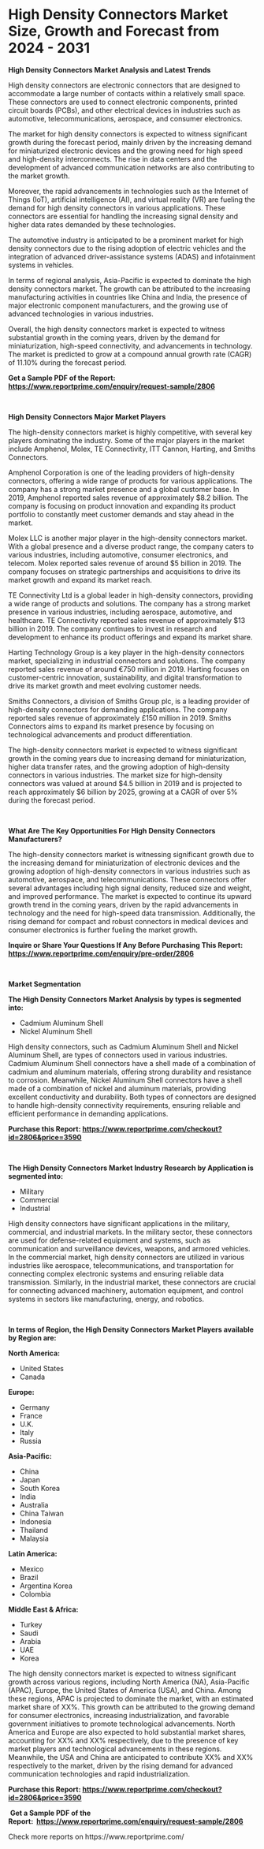 <p><h1>High Density Connectors Market Size, Growth and Forecast from 2024 - 2031</h1></p><p><strong>High Density Connectors Market Analysis and Latest Trends</strong></p>
<p><p>High density connectors are electronic connectors that are designed to accommodate a large number of contacts within a relatively small space. These connectors are used to connect electronic components, printed circuit boards (PCBs), and other electrical devices in industries such as automotive, telecommunications, aerospace, and consumer electronics.</p><p>The market for high density connectors is expected to witness significant growth during the forecast period, mainly driven by the increasing demand for miniaturized electronic devices and the growing need for high speed and high-density interconnects. The rise in data centers and the development of advanced communication networks are also contributing to the market growth.</p><p>Moreover, the rapid advancements in technologies such as the Internet of Things (IoT), artificial intelligence (AI), and virtual reality (VR) are fueling the demand for high density connectors in various applications. These connectors are essential for handling the increasing signal density and higher data rates demanded by these technologies.</p><p>The automotive industry is anticipated to be a prominent market for high density connectors due to the rising adoption of electric vehicles and the integration of advanced driver-assistance systems (ADAS) and infotainment systems in vehicles.</p><p>In terms of regional analysis, Asia-Pacific is expected to dominate the high density connectors market. The growth can be attributed to the increasing manufacturing activities in countries like China and India, the presence of major electronic component manufacturers, and the growing use of advanced technologies in various industries.</p><p>Overall, the high density connectors market is expected to witness substantial growth in the coming years, driven by the demand for miniaturization, high-speed connectivity, and advancements in technology. The market is predicted to grow at a compound annual growth rate (CAGR) of 11.10% during the forecast period.</p></p>
<p><strong>Get a Sample PDF of the Report:&nbsp; <a href="https://www.reportprime.com/enquiry/request-sample/2806">https://www.reportprime.com/enquiry/request-sample/2806</a></strong></p>
<p>&nbsp;</p>
<p><strong>High Density Connectors Major Market Players</strong></p>
<p><p>The high-density connectors market is highly competitive, with several key players dominating the industry. Some of the major players in the market include Amphenol, Molex, TE Connectivity, ITT Cannon, Harting, and Smiths Connectors.</p><p>Amphenol Corporation is one of the leading providers of high-density connectors, offering a wide range of products for various applications. The company has a strong market presence and a global customer base. In 2019, Amphenol reported sales revenue of approximately $8.2 billion. The company is focusing on product innovation and expanding its product portfolio to constantly meet customer demands and stay ahead in the market.</p><p>Molex LLC is another major player in the high-density connectors market. With a global presence and a diverse product range, the company caters to various industries, including automotive, consumer electronics, and telecom. Molex reported sales revenue of around $5 billion in 2019. The company focuses on strategic partnerships and acquisitions to drive its market growth and expand its market reach.</p><p>TE Connectivity Ltd is a global leader in high-density connectors, providing a wide range of products and solutions. The company has a strong market presence in various industries, including aerospace, automotive, and healthcare. TE Connectivity reported sales revenue of approximately $13 billion in 2019. The company continues to invest in research and development to enhance its product offerings and expand its market share.</p><p>Harting Technology Group is a key player in the high-density connectors market, specializing in industrial connectors and solutions. The company reported sales revenue of around €750 million in 2019. Harting focuses on customer-centric innovation, sustainability, and digital transformation to drive its market growth and meet evolving customer needs.</p><p>Smiths Connectors, a division of Smiths Group plc, is a leading provider of high-density connectors for demanding applications. The company reported sales revenue of approximately £150 million in 2019. Smiths Connectors aims to expand its market presence by focusing on technological advancements and product differentiation.</p><p>The high-density connectors market is expected to witness significant growth in the coming years due to increasing demand for miniaturization, higher data transfer rates, and the growing adoption of high-density connectors in various industries. The market size for high-density connectors was valued at around $4.5 billion in 2019 and is projected to reach approximately $6 billion by 2025, growing at a CAGR of over 5% during the forecast period.</p></p>
<p>&nbsp;</p>
<p><strong>What Are The Key Opportunities For High Density Connectors Manufacturers?</strong></p>
<p><p>The high-density connectors market is witnessing significant growth due to the increasing demand for miniaturization of electronic devices and the growing adoption of high-density connectors in various industries such as automotive, aerospace, and telecommunications. These connectors offer several advantages including high signal density, reduced size and weight, and improved performance. The market is expected to continue its upward growth trend in the coming years, driven by the rapid advancements in technology and the need for high-speed data transmission. Additionally, the rising demand for compact and robust connectors in medical devices and consumer electronics is further fueling the market growth.</p></p>
<p><strong>Inquire or Share Your Questions If Any Before Purchasing This Report: <a href="https://www.reportprime.com/enquiry/pre-order/2806">https://www.reportprime.com/enquiry/pre-order/2806</a></strong></p>
<p>&nbsp;</p>
<p><strong>Market Segmentation</strong></p>
<p><strong>The High Density Connectors Market Analysis by types is segmented into:</strong></p>
<p><ul><li>Cadmium Aluminum Shell</li><li>Nickel Aluminum Shell</li></ul></p>
<p><p>High density connectors, such as Cadmium Aluminum Shell and Nickel Aluminum Shell, are types of connectors used in various industries. Cadmium Aluminum Shell connectors have a shell made of a combination of cadmium and aluminum materials, offering strong durability and resistance to corrosion. Meanwhile, Nickel Aluminum Shell connectors have a shell made of a combination of nickel and aluminum materials, providing excellent conductivity and durability. Both types of connectors are designed to handle high-density connectivity requirements, ensuring reliable and efficient performance in demanding applications.</p></p>
<p><strong>Purchase this Report:&nbsp;<a href="https://www.reportprime.com/checkout?id=2806&price=3590">https://www.reportprime.com/checkout?id=2806&price=3590</a></strong></p>
<p>&nbsp;</p>
<p><strong>The High Density Connectors Market Industry Research by Application is segmented into:</strong></p>
<p><ul><li>Military</li><li>Commercial</li><li>Industrial</li></ul></p>
<p><p>High density connectors have significant applications in the military, commercial, and industrial markets. In the military sector, these connectors are used for defense-related equipment and systems, such as communication and surveillance devices, weapons, and armored vehicles. In the commercial market, high density connectors are utilized in various industries like aerospace, telecommunications, and transportation for connecting complex electronic systems and ensuring reliable data transmission. Similarly, in the industrial market, these connectors are crucial for connecting advanced machinery, automation equipment, and control systems in sectors like manufacturing, energy, and robotics.</p></p>
<p>&nbsp;</p>
<p><strong>In terms of Region, the High Density Connectors Market Players available by Region are:</strong></p>
<p>
    <p> <strong> North America: </strong>
        <ul>
            <li>United States</li>
            <li>Canada</li>
        </ul>
        </p> 
    <p> <strong> Europe: </strong>
        <ul>
            <li>Germany</li>
            <li>France</li>
            <li>U.K.</li>
            <li>Italy</li>
            <li>Russia</li>
        </ul>
        </p> 
    <p> <strong> Asia-Pacific: </strong>
        <ul>
            <li>China</li>
            <li>Japan</li>
            <li>South Korea</li>
            <li>India</li>
            <li>Australia</li>
            <li>China Taiwan</li>
            <li>Indonesia</li>
            <li>Thailand</li>
            <li>Malaysia</li>
        </ul>
        </p> 
    <p> <strong> Latin America: </strong>
        <ul>
            <li>Mexico</li>
            <li>Brazil</li>
            <li>Argentina Korea</li>
            <li>Colombia</li>
        </ul>
        </p> 
    <p> <strong> Middle East & Africa: </strong>
        <ul>
            <li>Turkey</li>
            <li>Saudi</li>
            <li>Arabia</li>
            <li>UAE</li>
            <li>Korea</li>
        </ul>
    </p>
    </p>
<p><p>The high density connectors market is expected to witness significant growth across various regions, including North America (NA), Asia-Pacific (APAC), Europe, the United States of America (USA), and China. Among these regions, APAC is projected to dominate the market, with an estimated market share of XX%. This growth can be attributed to the growing demand for consumer electronics, increasing industrialization, and favorable government initiatives to promote technological advancements. North America and Europe are also expected to hold substantial market shares, accounting for XX% and XX% respectively, due to the presence of key market players and technological advancements in these regions. Meanwhile, the USA and China are anticipated to contribute XX% and XX% respectively to the market, driven by the rising demand for advanced communication technologies and rapid industrialization.</p></p>
<p><strong>Purchase this Report: <a href="https://www.reportprime.com/checkout?id=2806&price=3590">https://www.reportprime.com/checkout?id=2806&price=3590</a></strong></p>
<p>&nbsp;<strong>Get a Sample PDF of the Report:&nbsp;&nbsp;<a href="https://www.reportprime.com/enquiry/request-sample/2806">https://www.reportprime.com/enquiry/request-sample/2806</a></strong></p>
<p><strong></strong></p>
<p>Check more reports on https://www.reportprime.com/</p>